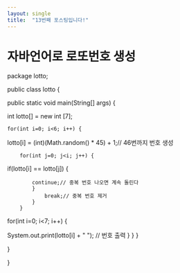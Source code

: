 ```yaml
---
layout: single
title:  "13번째 포스팅입니다!"
---
```

# 자바언어로 로또번호 생성

package lotto;

public class lotto {


public static void main(String[] args) {
	
 int lotto[] = new int [7];
	
	for(int i=0; i<6; i++) {
		
  lotto[i] = (int)(Math.random() * 45) + 1;// 46번까지 번호 생성
        
   		  	 
		for(int j=0; j<i; j++) {
			
   if(lotto[i] == lotto[j]) {
				
			continue;// 중복 번호 나오면 계속 돌린다
			}
				break;// 중복 번호 제거
			}
		}
	

for(int i=0; i<7; i++) {
	
 System.out.print(lotto[i] + " "); // 번호 출력
}
}
}


 }

}
